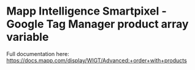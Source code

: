 # Mapp Intelligence Smartpixel - Google Tag Manager product array variable

Full documentation here: https://docs.mapp.com/display/WIGT/Advanced:+order+with+products